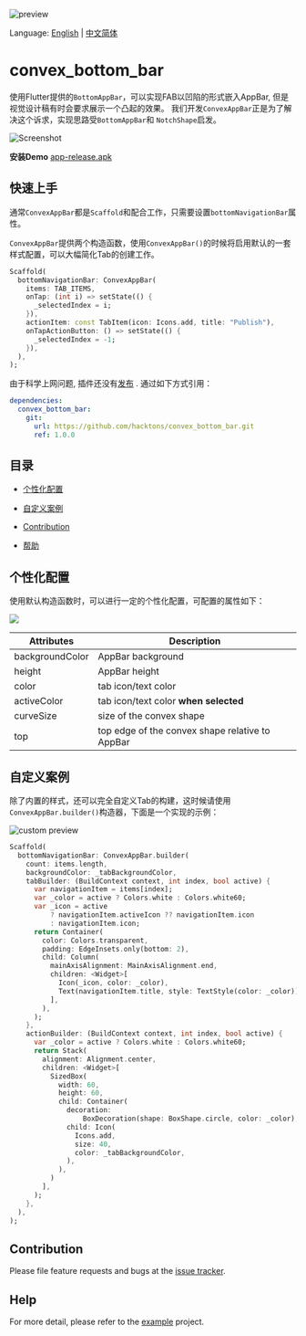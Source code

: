 ![preview](doc/preview.png)

Language: [English](README.md) | [中文简体](README-zh.md)

# convex_bottom_bar

使用Flutter提供的`BottomAppBar`，可以实现FAB以凹陷的形式嵌入AppBar, 但是视觉设计稿有时会要求展示一个凸起的效果。 我们开发`ConvexAppBar`正是为了解决这个诉求，实现思路受`BottomAppBar`和 `NotchShape`启发。

![Screenshot](doc/Screenshot_1571041912.png)

**安装Demo** [app-release.apk](doc/app-release.apk)

## 快速上手
通常`ConvexAppBar`都是`Scaffold`和配合工作，只需要设置`bottomNavigationBar`属性。

`ConvexAppBar`提供两个构造函数，使用`ConvexAppBar()`的时候将启用默认的一套样式配置，可以大幅简化Tab的创建工作。 
```dart
Scaffold(
  bottomNavigationBar: ConvexAppBar(
    items: TAB_ITEMS,
    onTap: (int i) => setState(() {
      _selectedIndex = i;
    }),
    actionItem: const TabItem(icon: Icons.add, title: "Publish"),
    onTapActionButton: () => setState(() {
      _selectedIndex = -1;
    }),
  ),
);
```
由于科学上网问题, 插件还没有[发布](https://pub.dartlang.org) . 通过如下方式引用：

```yaml
dependencies:
  convex_bottom_bar:
    git:
      url: https://github.com/hacktons/convex_bottom_bar.git
      ref: 1.0.0
```

## 目录

- [个性化配置](#个性化配置)

- [自定义案例](#自定义案例)

- [Contribution](#contribution)

- [帮助](#help)

## 个性化配置
使用默认构造函数时，可以进行一定的个性化配置，可配置的属性如下：

![](doc/appbar-theming.png)

| Attributes      | Description                           |
| --------------- | ------------------------------------- |
| backgroundColor | AppBar background                     |
| height          | AppBar height                         |
| color           | tab icon/text color                   |
| activeColor     | tab icon/text color **when selected** |
| curveSize       | size of the convex shape              |
| top   | top edge of the convex shape relative to AppBar |


## 自定义案例
除了内置的样式，还可以完全自定义Tab的构建，这时候请使用`ConvexAppBar.builder()`构造器，下面是一个实现的示例：

![custom preview](doc/device-2019-10-18-173024.png)

```dart
Scaffold(
  bottomNavigationBar: ConvexAppBar.builder(
    count: items.length,
    backgroundColor: _tabBackgroundColor,
    tabBuilder: (BuildContext context, int index, bool active) {
      var navigationItem = items[index];
      var _color = active ? Colors.white : Colors.white60;
      var _icon = active
          ? navigationItem.activeIcon ?? navigationItem.icon
          : navigationItem.icon;
      return Container(
        color: Colors.transparent,
        padding: EdgeInsets.only(bottom: 2),
        child: Column(
          mainAxisAlignment: MainAxisAlignment.end,
          children: <Widget>[
            Icon(_icon, color: _color),
            Text(navigationItem.title, style: TextStyle(color: _color))
          ],
        ),
      );
    },
    actionBuilder: (BuildContext context, int index, bool active) {
      var _color = active ? Colors.white : Colors.white60;
      return Stack(
        alignment: Alignment.center,
        children: <Widget>[
          SizedBox(
            width: 60,
            height: 60,
            child: Container(
              decoration:
                  BoxDecoration(shape: BoxShape.circle, color: _color),
              child: Icon(
                Icons.add,
                size: 40,
                color: _tabBackgroundColor,
              ),
            ),
          )
        ],
      );
    },
  ),
);
```

## Contribution
Please file feature requests and bugs at the [issue tracker](https://github.com/hacktons/convex_bottom_bar/issues).

## Help
For more detail, please refer to the [example](example) project.
